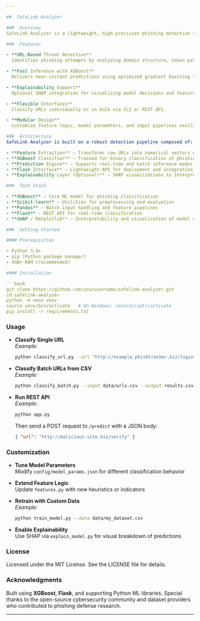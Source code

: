 ```yaml
---

##  SafeLink Analyzer

###  Overview  
SafeLink Analyzer is a lightweight, high-precision phishing detection tool built using XGBoost. It analyzes lexical and structural patterns in URLs to identify malicious links with strong performance and fast inference speeds. Tailored for cybersecurity workflows, it supports both CLI and API usage for seamless integration into enterprise systems and personal security audits.

###  Features

- **URL-Based Threat Detection**  
  Identifies phishing attempts by analyzing domain structure, token patterns, and entropy measures.

- **Fast Inference with XGBoost**  
  Delivers near-instant predictions using optimized gradient boosting trees.

- **Explainability Support**  
  Optional SHAP integration for visualizing model decisions and feature importance.

- **Flexible Interfaces**  
  Classify URLs individually or in bulk via CLI or REST API.

- **Modular Design**  
  Customize feature logic, model parameters, and input pipelines easily.

###  Architecture  
SafeLink Analyzer is built on a robust detection pipeline composed of:

- **Feature Extraction** — Transforms raw URLs into numerical vectors using lexical, structural, and statistical heuristics  
- **XGBoost Classifier** — Trained for binary classification of phishing and safe URLs  
- **Prediction Engine** — Supports real-time and batch inference modes  
- **Flask Interface** — Lightweight API for deployment and integration  
- **Explainability Layer (Optional)** — SHAP visualizations to interpret model decisions

###  Tech Stack

- **XGBoost** — Core ML model for phishing classification  
- **Scikit-learn** — Utilities for preprocessing and evaluation  
- **Pandas** — Batch input handling and feature pipelines  
- **Flask** — REST API for real-time classification  
- **SHAP / Matplotlib** — Interpretability and visualization of model output

###  Getting Started

#### Prerequisites

- Python 3.9+  
- pip (Python package manager)  
- 4GB+ RAM (recommended)

#### Installation

```bash
git clone https://github.com/yourusername/safelink-analyzer.git
cd safelink-analyzer
python -m venv venv
source venv/bin/activate   # On Windows: venv\Scripts\activate
pip install -r requirements.txt
```

###  Usage

- **Classify Single URL**  
  _Example_:  
  ```bash
  python classify_url.py --url "http://example.phishtracker.biz/login"
  ```

- **Classify Batch URLs from CSV**  
  _Example_:  
  ```bash
  python classify_batch.py --input data/urls.csv --output results.csv
  ```

- **Run REST API**  
  _Example_:  
  ```bash
  python app.py
  ```  
  Then send a POST request to `/predict` with a JSON body:  
  ```json
  { "url": "http://malicious-site.biz/verify" }
  ```

###  Customization

- **Tune Model Parameters**  
  Modify `config/model_params.json` for different classification behavior

- **Extend Feature Logic**  
  Update `features.py` with new heuristics or indicators

- **Retrain with Custom Data**  
  _Example_:  
  ```bash
  python train_model.py --data data/my_dataset.csv
  ```

- **Enable Explainability**  
  Use SHAP via `explain_model.py` for visual breakdown of predictions

###  License  
Licensed under the MIT License. See the LICENSE file for details.

###  Acknowledgments  
Built using **XGBoost**, **Flask**, and supporting Python ML libraries. Special thanks to the open-source cybersecurity community and dataset providers who contributed to phishing defense research.

---
```

